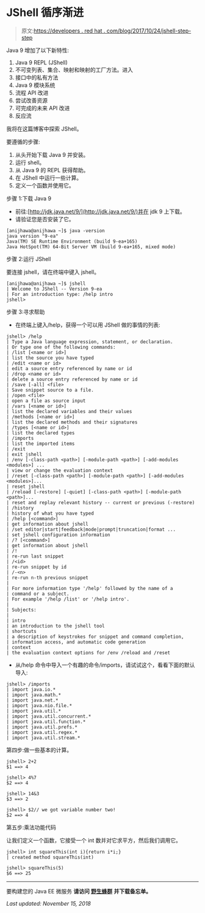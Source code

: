 # JShell 循序渐进

> 原文:[https://developers . red hat . com/blog/2017/10/24/jshell-step-step](https://developers.redhat.com/blog/2017/10/24/jshell-step-step)

Java 9 增加了以下新特性:

1.  Java 9 REPL (JShell)
2.  不可变列表、集合、映射和映射的工厂方法。进入
3.  接口中的私有方法
4.  Java 9 模块系统
5.  流程 API 改进
6.  尝试改善资源
7.  可完成的未来 API 改进
8.  反应流

我将在这篇博客中探索 JShell。

要遵循的步骤:

1.  从头开始下载 Java 9 并安装。
2.  运行 shell。
3.  从 Java 9 的 REPL 获得帮助。
4.  在 JShell 中运行一些计算。
5.  定义一个函数并使用它。

步骤 1:下载 Java 9

*   前往:[http://jdk.java.net/9/](http://jdk.java.net/9/)并在 jdk 9 上下载。
*   请验证您是否安装了它。

```
[anijhawa@anijhawa ~]$ java -version
java version "9-ea"
Java(TM) SE Runtime Environment (build 9-ea+165)
Java HotSpot(TM) 64-Bit Server VM (build 9-ea+165, mixed mode)

```

步骤 2:运行 JShell

要连接 jshell，请在终端中键入 jshell。

```
[anijhawa@anijhawa ~]$ jshell
| Welcome to JShell -- Version 9-ea
| For an introduction type: /help intro
jshell>

```

步骤 3:寻求帮助

*   在终端上键入/help，获得一个可以用 JShell 做的事情的列表:

```
jshell> /help
| Type a Java language expression, statement, or declaration.
| Or type one of the following commands:
| /list [<name or id>]
| list the source you have typed
| /edit <name or id>
| edit a source entry referenced by name or id
| /drop <name or id>
| delete a source entry referenced by name or id
| /save [-all] <file>
| Save snippet source to a file.
| /open <file>
| open a file as source input
| /vars [<name or id>]
| list the declared variables and their values
| /methods [<name or id>]
| list the declared methods and their signatures
| /types [<name or id>]
| list the declared types
| /imports
| list the imported items
| /exit
| exit jshell
| /env [-class-path <path>] [-module-path <path>] [-add-modules <modules>] ...
| view or change the evaluation context
| /reset [-class-path <path>] [-module-path <path>] [-add-modules <modules>]...
| reset jshell
| /reload [-restore] [-quiet] [-class-path <path>] [-module-path <path>]...
| reset and replay relevant history -- current or previous (-restore)
| /history
| history of what you have typed
| /help [<command>]
| get information about jshell
| /set editor|start|feedback|mode|prompt|truncation|format ...
| set jshell configuration information
| /? [<command>]
| get information about jshell
| /!
| re-run last snippet
| /<id>
| re-run snippet by id
| /-<n>
| re-run n-th previous snippet
|
| For more information type '/help' followed by the name of a
| command or a subject.
| For example '/help /list' or '/help intro'.
|
| Subjects:
|
| intro
| an introduction to the jshell tool
| shortcuts
| a description of keystrokes for snippet and command completion,
| information access, and automatic code generation
| context
| the evaluation context options for /env /reload and /reset

```

*   从/help 命令中导入一个有趣的命令/imports，请试试这个，看看下面的默认导入:

```
jshell> /imports 
| import java.io.*
| import java.math.*
| import java.net.*
| import java.nio.file.*
| import java.util.*
| import java.util.concurrent.*
| import java.util.function.*
| import java.util.prefs.*
| import java.util.regex.*
| import java.util.stream.*

```

第四步:做一些基本的计算。

```
jshell> 2+2
$1 ==> 4

jshell> 4%7
$2 ==> 4

jshell> 14&3
$3 ==> 2

jshell> $2// we got variable number two!
$2 ==> 4

```

第五步:乘法功能代码

让我们定义一个函数，它接受一个 int 数并对它求平方，然后我们调用它。

```
jshell> int squareThis(int i){return i*i;}
| created method squareThis(int)

jshell> squareThis(5)
$6 ==> 25
```

* * *

要构建您的 Java EE 微服务 **请访问** [**野生蜂群**](https://developers.redhat.com/promotions/wildflyswarm-cheatsheet/) **并下载备忘单。**

*Last updated: November 15, 2018*